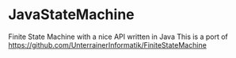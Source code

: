# JavaStateMachine
Finite State Machine with a nice API written in Java
This is a port of https://github.com/UnterrainerInformatik/FiniteStateMachine
